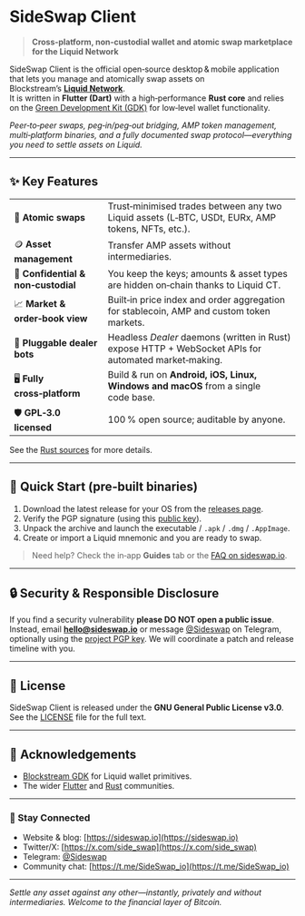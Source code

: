 # SideSwap Client

> **Cross‑platform, non‑custodial wallet and atomic swap marketplace for the Liquid Network**


SideSwap Client is the official open‑source desktop & mobile application that lets you manage and atomically swap assets on Blockstream’s [**Liquid Network**](https://blockstream.com/liquid).\
It is written in **Flutter (Dart)** with a high‑performance **Rust core** and relies on the [Green Development Kit (GDK)](https://github.com/Blockstream/gdk) for low‑level wallet functionality.

*Peer‑to‑peer swaps, peg‑in/peg‑out bridging, AMP token management, multi‑platform binaries, and a fully documented swap protocol—everything you need to settle assets on Liquid.*

---

## ✨ Key Features

|                                     |                                                                                                       |
| ----------------------------------- | ----------------------------------------------------------------------------------------------------- |
| 🔄 **Atomic swaps**                 | Trust‑minimised trades between any two Liquid assets (L‑BTC, USDt, EURx, AMP tokens, NFTs, etc.).     |
| 🪙 **Asset management**             | Transfer AMP assets without intermediaries.                              |
| 🔐 **Confidential & non‑custodial** | You keep the keys; amounts & asset types are hidden on‑chain thanks to Liquid CT.                     |
| 📈 **Market & order‑book view**     | Built‑in price index and order aggregation for stablecoin, AMP and custom token markets.              |
| 🔌 **Pluggable dealer bots**        | Headless *Dealer* daemons (written in Rust) expose HTTP + WebSocket APIs for automated market‑making. |
| 🖥  **Fully cross‑platform**        | Build & run on **Android, iOS, Linux, Windows and macOS** from a single code base.                    |
| 🛡 **GPL‑3.0 licensed**             | 100 % open source; auditable by anyone.                                                               |

See the [Rust sources](https://github.com/sideswap-io/sideswap_rust/) for more details.

---

## 🚀 Quick Start (pre‑built binaries)

1. Download the latest release for your OS from the [releases page](https://github.com/sideswap-io/sideswapclient/releases).
2. Verify the PGP signature (using this [public key](https://sideswap.io/resource/sideswap.gpg.txt)).
3. Unpack the archive and launch the executable / `.apk` / `.dmg` / `.AppImage`.
4. Create or import a Liquid mnemonic and you are ready to swap.

> Need help? Check the in‑app **Guides** tab or the [FAQ on sideswap.io](https://sideswap.io/faq/).

---

## 🔒 Security & Responsible Disclosure

If you find a security vulnerability **please DO NOT open a public issue**.\
Instead, email [**hello@sideswap.io**](mailto\:hello@sideswap.io) or message [@Sideswap](https://t.me/Sideswap) on Telegram, optionally using the [project PGP key](https://sideswap.io/resource/sideswap.gpg.txt). We will coordinate a patch and release timeline with you.

---

## 📄 License

SideSwap Client is released under the **GNU General Public License v3.0**.\
See the [LICENSE](LICENSE) file for the full text.

---

## 🙏 Acknowledgements

- [Blockstream GDK](https://github.com/Blockstream/gdk) for Liquid wallet primitives.
- The wider [Flutter](https://flutter.dev) and [Rust](https://www.rust-lang.org/) communities.

---

### 📣 Stay Connected

- Website & blog: [https://sideswap.io](https://sideswap.io)
- Twitter/X: [https://x.com/side_swap](https://x.com/side_swap)
- Telegram: [@Sideswap](https://t.me/Sideswap)
- Community chat: [https://t.me/SideSwap_io](https://t.me/SideSwap_io)

---

*Settle any asset against any other—instantly, privately and without intermediaries. Welcome to the financial layer of Bitcoin.*
